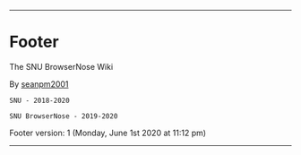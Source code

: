 ---

# Footer

The SNU BrowserNose Wiki

By [seanpm2001](https://github.com/seanpm2001/)

`SNU - 2018-2020`

`SNU BrowserNose - 2019-2020`

Footer version: 1 (Monday, June 1st 2020 at 11:12 pm)

---